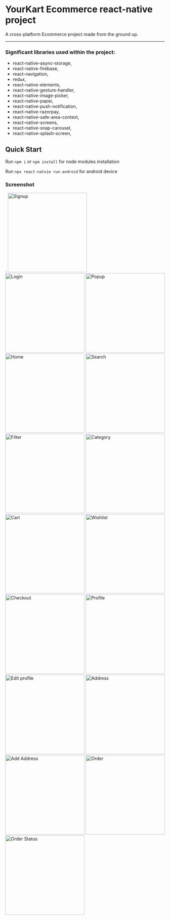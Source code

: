 # YourKart Ecommerce react-native project
A cross-platform Ecommerce project made from the ground up.
***
### Significant libraries used within the project:
* react-native-async-storage,
* react-native-firebase,
* react-navigation,
* redux, 
* react-native-elements, 
* react-native-gesture-handler, 
* react-native-image-picker, 
* react-native-paper, 
* react-native-push-notification, 
* react-native-razorpay, 
* react-native-safe-area-context, 
* react-native-screens, 
* react-native-snap-carousel, 
* react-native-splash-screen,

## Quick Start 
Run ```npm i``` or ```npm install``` for node modules installation

Run ```npx react-natvie run-android``` for android device

### Screenshot
.
<img src="https://user-images.githubusercontent.com/84763123/215700656-0dbd0ab2-32e5-4df9-bd94-a65f18b3c992.png" alt="Signup" width="250"/>
<img src="https://user-images.githubusercontent.com/84763123/215700652-2a993789-21c2-42dc-b8dc-f28f0ac5ec3b.png" alt="Login" width="250"/>
<img src="https://user-images.githubusercontent.com/84763123/215700657-a45fdf04-6f4b-49e7-a89f-bf46abdcbc4a.png" alt="Popup" width="250"/>
<img src="https://user-images.githubusercontent.com/84763123/215700668-60e44f01-beb1-4257-a0ba-16face52bb5c.png" alt="Home" width="250"/>
<img src="https://user-images.githubusercontent.com/84763123/215700636-ba45176c-fb61-4804-8397-988b421c0668.png" alt="Search" width="250"/>
<img src="https://user-images.githubusercontent.com/84763123/215700640-21b13bb8-076e-4a34-a372-783eef563d24.png" alt="Filter" width="250"/>
<img src="https://user-images.githubusercontent.com/84763123/215700632-ae563358-7f5b-4475-be3e-a2b2c51b02ea.png" alt="Category" width="250"/>
<img src="https://user-images.githubusercontent.com/84763123/215700612-e5911ce6-74bc-4052-9cf4-7a9defeaf3a1.png" alt="Cart" width="250"/>
<img src="https://user-images.githubusercontent.com/84763123/215700621-fdbb526c-3037-46e6-b39d-abae343dac36.png" alt="Wishlist" width="250"/>
<img src="https://user-images.githubusercontent.com/84763123/215700660-456cfeb6-3f6d-4ff8-a624-3205bbdfb4b3.png" alt="Checkout" width="250"/>
<img src="https://user-images.githubusercontent.com/84763123/215723397-742d1e5d-69f0-48e5-9092-9dd4ffc3685b.png" alt="Profile" width="250"/>
<img src="https://user-images.githubusercontent.com/84763123/215723417-138e1016-f143-455e-bd1d-f71557e1c1e4.png" alt="Edit profile" width="250"/>
<img src="https://user-images.githubusercontent.com/84763123/215700675-538aa0c0-3556-4885-a5dc-eaac8e009e07.png" alt="Address" width="250"/>
<img src="https://user-images.githubusercontent.com/84763123/215700623-f5150365-52e6-4b0b-93c8-fb6a88c0a6da.png" alt="Add Address" width="250"/>
<img src="https://user-images.githubusercontent.com/84763123/215700629-bad7c8f2-7b5b-414b-a17e-1c8aed727c8f.png" alt="Order" width="250"/>
<img src="https://user-images.githubusercontent.com/84763123/215700664-4a827ba5-04c7-410e-9442-309d88763488.png" alt="Order Status" width="250"/>
